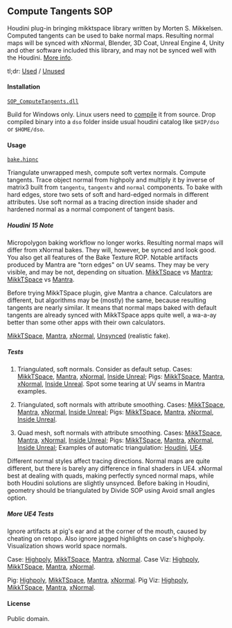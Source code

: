 ## Compute Tangents SOP
Houdini plug-in bringing mikktspace library written by Morten S. Mikkelsen.
Computed tangents can be used to bake normal maps. Resulting normal maps will
be synced with xNormal, Blender, 3D Coat, Unreal Engine 4, Unity and other
software included this library, and may not be synced well with the Houdini.
[More info](http://wiki.blender.org/index.php/Dev:Shading/Tangent_Space_Normal_Maps).

tl;dr:
   [Used](https://raw.githubusercontent.com/teared/mikktspace-for-houdini/master/extras/images/ue4_pig_mikk.png) /
   [Unused](https://raw.githubusercontent.com/teared/mikktspace-for-houdini/master/extras/images/ue4_pig_mantra.png)

#### Installation
   [`SOP_ComputeTangents.dll`](https://github.com/teared/mikktspace-for-houdini/raw/master/SOP_ComputeTangents.dll)

Build for Windows only. Linux users need to [compile] it from source. Drop compiled binary into a `dso` folder inside usual houdini catalog like `$HIP/dso` or `$HOME/dso`.

[compile]: http://www.sidefx.com/docs/hdk15.0/_h_d_k__intro__compiling.html

#### Usage
   [`bake.hipnc`](https://github.com/teared/mikktspace-for-houdini/raw/master/extras/bake.hipnc)

Triangulate unwrapped mesh, compute soft vertex normals. Compute tangents.
Trace object normal from highpoly and multiply it by inverse of matrix3 built
from `tangentu`, `tangentv` and `normal` components. To bake with hard edges,
store two sets of soft and hard-edged normals in different attributes. Use
soft normal as a tracing direction inside shader and hardened normal as a
normal component of tangent basis.


##### Houdini 15 Note

Micropolygon baking workflow no longer works. Resulting normal maps will
differ from xNormal bakes. They will, however, be synced and look good. You
also get all features of the Bake Texture ROP. Notable artifacts produced by
Mantra are "torn edges" on UV seams. They may be very visible, and may be not,
depending on situation.
   [MikkTSpace](https://raw.githubusercontent.com/teared/mikktspace-for-houdini/master/extras/images/tornedges_mikk.png) vs
   [Mantra](https://raw.githubusercontent.com/teared/mikktspace-for-houdini/master/extras/images/tornedges_mantra.png);
   [MikkTSpace](https://raw.githubusercontent.com/teared/mikktspace-for-houdini/master/extras/images/tornedges_mikk2.png) vs
   [Mantra](https://raw.githubusercontent.com/teared/mikktspace-for-houdini/master/extras/images/tornedges_mantra2.png).

Before trying MikkTSpace plugin, give Mantra a chance. Calculators are
different, but algorithms may be (mostly) the same, because resulting tangents
are nearly similar. It means that normal maps baked with default tangents are
already synced with MikkTSpace apps quite well, a wa-a-ay better than some other
apps with their own calculators.

   [MikkTSpace](https://raw.githubusercontent.com/teared/mikktspace-for-houdini/master/extras/images/view_mikk.png),
   [Mantra](https://raw.githubusercontent.com/teared/mikktspace-for-houdini/master/extras/images/view_mantra.png),
   [xNormal](https://raw.githubusercontent.com/teared/mikktspace-for-houdini/master/extras/images/view_xnormal.png),
   [Unsynced](https://raw.githubusercontent.com/teared/mikktspace-for-houdini/master/extras/images/view_unsynced.png) (realistic fake).


##### Tests

1. Triangulated, soft normals. Consider as default setup.
Cases:
   [MikkTSpace](https://raw.githubusercontent.com/teared/mikktspace-for-houdini/master/extras/images/case_tris_soft_mikk.png),
   [Mantra](https://raw.githubusercontent.com/teared/mikktspace-for-houdini/master/extras/images/case_tris_soft_mantra.png),
   [xNormal](https://raw.githubusercontent.com/teared/mikktspace-for-houdini/master/extras/images/case_tris_soft_xnormal.png),
   [Inside Unreal](https://raw.githubusercontent.com/teared/mikktspace-for-houdini/master/extras/images/case_nstyle_tris_soft_mikk);
Pigs:
   [MikkTSpace](https://raw.githubusercontent.com/teared/mikktspace-for-houdini/master/extras/images/pig_tris_soft_mikk.png),
   [Mantra](https://raw.githubusercontent.com/teared/mikktspace-for-houdini/master/extras/images/pig_tris_soft_mantra.png),
   [xNormal](https://raw.githubusercontent.com/teared/mikktspace-for-houdini/master/extras/images/pig_tris_soft_xnormal.png),
   [Inside Unreal](https://raw.githubusercontent.com/teared/mikktspace-for-houdini/master/extras/images/pig_nstyle_tris_soft_mikk).
Spot some tearing at UV seams in Mantra examples.

2. Triangulated, soft normals with attribute smoothing. 
Cases:
   [MikkTSpace](https://raw.githubusercontent.com/teared/mikktspace-for-houdini/master/extras/images/case_tris_soft_smoothed_mikk.png),
   [Mantra](https://raw.githubusercontent.com/teared/mikktspace-for-houdini/master/extras/images/case_tris_soft_smoothed_mantra.png),
   [xNormal](https://raw.githubusercontent.com/teared/mikktspace-for-houdini/master/extras/images/case_tris_soft_smoothed_xnormal.png),
   [Inside Unreal](https://raw.githubusercontent.com/teared/mikktspace-for-houdini/master/extras/images/case_nstyle_tris_soft_smoothed_mikk.png);
Pigs:
   [MikkTSpace](https://raw.githubusercontent.com/teared/mikktspace-for-houdini/master/extras/images/pig_tris_soft_smoothed_mikk.png),
   [Mantra](https://raw.githubusercontent.com/teared/mikktspace-for-houdini/master/extras/images/pig_tris_soft_smoothed_mantra.png),
   [xNormal](https://raw.githubusercontent.com/teared/mikktspace-for-houdini/master/extras/images/pig_tris_soft_smoothed_xnormal.png),
   [Inside Unreal](https://raw.githubusercontent.com/teared/mikktspace-for-houdini/master/extras/images/pig_nstyle_tris_soft_smoothed_mikk.png).

3. Quad mesh, soft normals with attribute smoothing.
Cases:
   [MikkTSpace](https://raw.githubusercontent.com/teared/mikktspace-for-houdini/master/extras/images/case_quads_soft_smoothed_mikk.png),
   [Mantra](https://raw.githubusercontent.com/teared/mikktspace-for-houdini/master/extras/images/case_quads_soft_smoothed_mantra.png),
   [xNormal](https://raw.githubusercontent.com/teared/mikktspace-for-houdini/master/extras/images/case_quads_soft_smoothed_xnormal.png),
   [Inside Unreal](https://raw.githubusercontent.com/teared/mikktspace-for-houdini/master/extras/images/case_nstyle_quads_soft_smoothed_mikk);
Pigs:
   [MikkTSpace](https://raw.githubusercontent.com/teared/mikktspace-for-houdini/master/extras/images/pig_quads_soft_smoothed_mikk.png),
   [Mantra](https://raw.githubusercontent.com/teared/mikktspace-for-houdini/master/extras/images/pig_quads_soft_smoothed_mantra.png),
   [xNormal](https://raw.githubusercontent.com/teared/mikktspace-for-houdini/master/extras/images/pig_quads_soft_smoothed_xnormal.png),
   [Inside Unreal](https://raw.githubusercontent.com/teared/mikktspace-for-houdini/master/extras/images/pig_nstyle_quads_soft_smoothed_mikk);
Examples of automatic triangulation:
   [Houdini](https://raw.githubusercontent.com/teared/mikktspace-for-houdini/master/extras/images/triangulation_houdini.png),
   [UE4](https://raw.githubusercontent.com/teared/mikktspace-for-houdini/master/extras/images/triangulation_ue4.png).

Different normal styles affect tracing directions. Normal maps are quite
different, but there is barely any difference in final shaders in UE4. xNormal
best at dealing with quads, making perfectly synced normal maps, while both
Houdini solutions are slightly unsynced. Before baking in Houdini, geometry
should be triangulated by Divide SOP using Avoid small angles option.


##### More UE4 Tests
Ignore artifacts at pig's ear and at the corner of the mouth, caused by cheating
on retopo. Also ignore jagged highlights on case's highpoly. Visualization shows
world space normals.

Case:
   [Highpoly](https://raw.githubusercontent.com/teared/mikktspace-for-houdini/master/extras/images/ue4_case_highpoly.png),
   [MikkTSpace](https://raw.githubusercontent.com/teared/mikktspace-for-houdini/master/extras/images/ue4_case_mikk.png),
   [Mantra](https://raw.githubusercontent.com/teared/mikktspace-for-houdini/master/extras/images/ue4_case_mantra.png),
   [xNormal](https://raw.githubusercontent.com/teared/mikktspace-for-houdini/master/extras/images/ue4_case_xnormal.png).
Case Viz:
   [Highpoly](https://raw.githubusercontent.com/teared/mikktspace-for-houdini/master/extras/images/ue4_visualization_case_highpoly.png),
   [MikkTSpace](https://raw.githubusercontent.com/teared/mikktspace-for-houdini/master/extras/images/ue4_visualization_case_mikk.png),
   [Mantra](https://raw.githubusercontent.com/teared/mikktspace-for-houdini/master/extras/images/ue4_visualization_case_mantra.png),
   [xNormal](https://raw.githubusercontent.com/teared/mikktspace-for-houdini/master/extras/images/ue4_visualization_case_xnormal.png).

Pig:
   [Highpoly](https://raw.githubusercontent.com/teared/mikktspace-for-houdini/master/extras/images/ue4_pig_highpoly.png),
   [MikkTSpace](https://raw.githubusercontent.com/teared/mikktspace-for-houdini/master/extras/images/ue4_pig_mikk.png),
   [Mantra](https://raw.githubusercontent.com/teared/mikktspace-for-houdini/master/extras/images/ue4_pig_mantra.png),
   [xNormal](https://raw.githubusercontent.com/teared/mikktspace-for-houdini/master/extras/images/ue4_pig_xnormal.png).
Pig Viz:
   [Highpoly](https://raw.githubusercontent.com/teared/mikktspace-for-houdini/master/extras/images/ue4_visualization_pig_highpoly.png),
   [MikkTSpace](https://raw.githubusercontent.com/teared/mikktspace-for-houdini/master/extras/images/ue4_visualization_pig_mikk.png),
   [Mantra](https://raw.githubusercontent.com/teared/mikktspace-for-houdini/master/extras/images/ue4_visualization_pig_mantra.png),
   [xNormal](https://raw.githubusercontent.com/teared/mikktspace-for-houdini/master/extras/images/ue4_visualization_pig_xnormal.png).


#### License
Public domain.